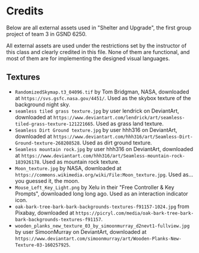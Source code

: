 # Credits

Below are all external assets used in "Shelter and Upgrade", the first group project of team 3 in GSND 6250.

All external assets are used under the restrictions set by the instructor of this class and clearly credited in this file.
None of them are functional, and most of them are for implementing the designed visual languages.

## Textures

- `RandomizedSkymap.t3_04096.tif` by Tom Bridgman, NASA, downloaded at `https://svs.gsfc.nasa.gov/4451/`.
	Used as the skybox texture of the background night sky.
- `seamless tiled grass texture.jpg` by user lendrick on DeviantArt, downloaded at `https://www.deviantart.com/lendrick/art/seamless-tiled-grass-texture-121221665`.
	Used as grass land texture.
- `Seamless Dirt Ground texture.jpg` by user hhh316 on DeviantArt, downloaded at `https://www.deviantart.com/hhh316/art/Seamless-Dirt-Ground-texture-268208528`.
	Used as dirt ground texture.
- `Seamless mountain rock.jpg` by user hhh316 on DeviantArt, downloaded at `https://www.deviantart.com/hhh316/art/Seamless-mountain-rock-183926178`.
	Used as mountain rock texture.
- `Moon_texture.jpg` by NASA, downloaded at `https://commons.wikimedia.org/wiki/File:Moon_texture.jpg`.
	Used as... you guessed it, the moon.
- `Mouse_Left_Key_Light.png` by Xelu in their "Free Controller & Key Prompts", downloaded long long ago.
	Used as an interaction indicator icon.
- `oak-bark-tree-bark-bark-backgrounds-textures-f91157-1024.jpg` from Pixabay, downloaded at `https://picryl.com/media/oak-bark-tree-bark-bark-backgrounds-textures-f91157`.
- `wooden_planks_new_texture_03_by_simoonmurray_d2nevt1-fullview.jpg` by user 
SimoonMurray on DeviantArt, downloaded at `https://www.deviantart.com/simoonmurray/art/Wooden-Planks-New-Texture-03-160257925`.